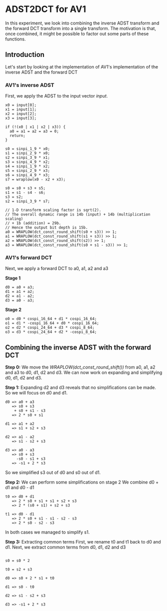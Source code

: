 # ADST2DCT for AV1

In this experiment, we look into combining the inverse ADST transform and the
forward DCT transform into a single transform. The motivation is that, once
combined, it might be possible to factor out some parts of these functions.

## Introduction

Let's start by looking at the implementation of AV1's implementation of the
inverse ADST and the forward DCT

### AV1's inverse ADST

First, we apply the ADST to the input vector _input_.

```
x0 = input[0];
x1 = input[1];
x2 = input[2];
x3 = input[3];

if (!(x0 | x1 | x2 | x3)) {
  a0 = a1 = a2 = a3 = 0;
  return;
}

s0 = sinpi_1_9 * x0;
s1 = sinpi_2_9 * x0;
s2 = sinpi_3_9 * x1;
s3 = sinpi_4_9 * x2;
s4 = sinpi_1_9 * x2;
s5 = sinpi_2_9 * x3;
s6 = sinpi_4_9 * x3;
s7 = wraplow(x0 - x2 + x3);

s0 = s0 + s3 + s5;
s1 = s1 - s4 - s6;
s3 = s2;
s2 = sinpi_3_9 * s7;

// 1-D transform scaling factor is sqrt(2).
// The overall dynamic range is 14b (input) + 14b (multiplication scaling)
// + 1b (addition) = 29b.
// Hence the output bit depth is 15b.
a0 = WRAPLOW(dct_const_round_shift(s0 + s3)) >> 1;
a1 = WRAPLOW(dct_const_round_shift(s1 + s3)) >> 1;
a2 = WRAPLOW(dct_const_round_shift(s2)) >> 1;
a3 = WRAPLOW(dct_const_round_shift(s0 + s1 - s3)) >> 1;
```

### AV1's forward DCT

Next, we apply a forward DCT to a0, a1, a2 and a3

**Stage 1**

```
d0 = a0 + a3;
d1 = a1 + a2;
d2 = a1 - a2;
d3 = a0 - a3;
```


**Stage 2**

```
o0 = d0 * cospi_16_64 + d1 * cospi_16_64;
o1 = d1 * -cospi_16_64 + d0 * cospi_16_64;
o2 = d2 * cospi_24_64 + d3 * cospi_8_64;
o3 = d3 * cospi_24_64 + d2 * -cospi_8_64;

```

## Combining the inverse ADST with the forward DCT

**Step 0:** We move the _WRAPLOW(dct_const_round_shift())_ from a0, a1, a2 and a3 to d0, d1, d2 and d3.
We can now work on expanding and simplifying d0, d1, d2 and d3.

**Step 1:** Expanding d2 and d3 reveals that no simplifications can be made. So we will focus on d0 and d1. 

```
d0 => a0 + a3
   => s0 + s3
    + s0 + s1 - s3
   => 2 * s0 + s1

d1 => a1 + a2
   => s1 + s2 + s3

d2 => a1 - a2
   => s1 - s2 + s3

d3 => a0 - a3
   => s0 + s3
     -s0 - s1 + s3
   => -s1 + 2 * s3
```

So we simplified s3 out of d0 and s0 out of d1.

**Step 2:** We can perform some simplifications on stage 2
We combine d0 + d1 and d0 - d1

```
t0 => d0 + d1
   => 2 * s0 + s1 + s1 + s2 + s3
   => 2 * (s0 + s1) + s2 + s3

t1 => d0 - d1
   => 2 * s0 + s1 - s1 - s2 - s3
   => 2 * s0 - s2 - s3
```
In both cases we managed to simplify s1.


**Step 3:** Extracting common terms
First, we rename t0 and t1 back to d0 and d1. Next, we extract common terms from d0, d1, d2 and d3

```

s0 = s0 * 2

t0 = s2 + s3

d0 => s0 + 2 * s1 + t0

d1 => s0 - t0

d2 => s1 - s2 + s3

d3 => -s1 + 2 * s3

```

